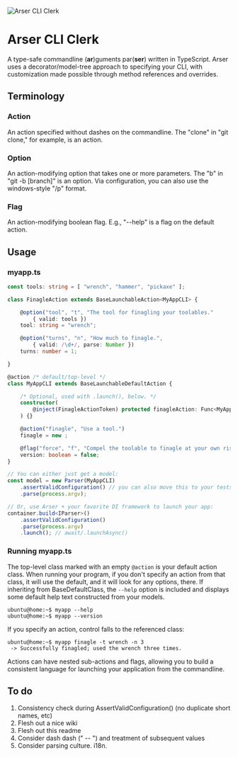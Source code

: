 ![Arser CLI Clerk][banner]

# Arser CLI Clerk
A type-safe commandline (**ar**)guments par(**ser**) written in TypeScript. Arser uses a
decorator/model-tree approach to specifying your CLI, with customization
made possible through method references and overrides.

## Terminology

### Action
An action specified without dashes on the commandline. The "clone" in "git
clone," for example, is an action.

### Option
An action-modifying option that takes one or more parameters. The "b" in "git -b [branch]"
is an option. Via configuration, you can also use the windows-style "/p" format.

### Flag
An action-modifying boolean flag. E.g., "--help" is a flag on the default
action.

## Usage

### myapp.ts

```typescript
const tools: string = [ "wrench", "hammer", "pickaxe" ];

class FinagleAction extends BaseLaunchableAction<MyAppCLI> {

    @option("tool", "t", "The tool for finagling your toolables."
        { valid: tools })
    tool: string = "wrench";

    @option("turns", "n", "How much to finagle.",
        { valid: /\d+/, parse: Number })
    turns: number = 1;

}

@action /* default/top-level */
class MyAppCLI extends BaseLaunchableDefaultAction {

    /* Optional, used with .launch(), below. */
    constructor(
        @inject(FinagleActionToken) protected finagleAction: Func<MyAppCLI>
    ) {}

    @action("finagle", "Use a tool.")
    finagle = new ;

    @flag("force", "f", "Compel the toolable to finagle at your own risk.")
    version: boolean = false;
}

// You can either just get a model:
const model = new Parser(MyAppCLI)
    .assertValidConfiguration() // you can also move this to your tests
    .parse(process.argv);

// Or, use Arser + your favorite DI framework to launch your app:
container.build<IParser>()
    .assertValidConfiguration()
    .parse(process.argv)
    .launch(); // await/.launchAsync()

```

### Running myapp.ts

The top-level class marked with an empty `@action` is your default action class. When running
your program, if you don't specify an action from that class, it will use the default,
and it will look for any options, there. If inheriting from BaseDefaultClass, the `--help`
option is included and displays some default help text constructed from your models.

```console
ubuntu@home:~$ myapp --help
ubuntu@home:~$ myapp --version
```

If you specify an action, control falls to the referenced class:

```console
ubuntu@home:~$ myapp finagle -t wrench -n 3
 -> Successfully finagled; used the wrench three times.
```

Actions can have nested sub-actions and flags, allowing you to build a consistent
language for launching your application from the commandline.

## To do
1. Consistency check during AssertValidConfiguration() (no duplicate short names, etc)
2. Flesh out a nice wiki
3. Flesh out this readme
4. Consider dash dash (" -- ") and treatment of subsequent values
5. Consider parsing culture. i18n.

[banner]: https://github.com/cdibbs/arser/blob/master/resources/arser-cli-clerk.svg "The only way to discover the limits of the possible is to go beyond them into the impossible. - Arthur C. Clarke"